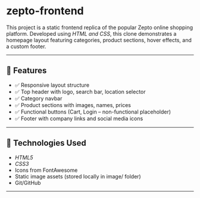 # zepto-frontend


This project is a static frontend replica of the popular Zepto online shopping platform. Developed using *HTML and CSS*, this clone demonstrates a homepage layout featuring categories, product sections, hover effects, and a custom footer.

---



## 🌟 Features

- ✅ Responsive layout structure
- ✅ Top header with logo, search bar, location selector
- ✅ Category navbar
- ✅ Product sections with images, names, prices
- ✅ Functional buttons (Cart, Login – non-functional placeholder)
- ✅ Footer with company links and social media icons

---

## 🧰 Technologies Used

- *HTML5*
- *CSS3*
- Icons from FontAwesome 
- Static image assets (stored locally in image/ folder)
-  Git/GitHub

---





